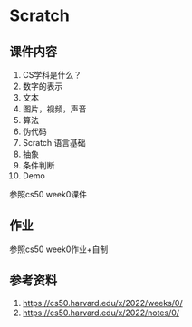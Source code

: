 # Scratch

## 课件内容

1. CS学科是什么？
2. 数字的表示
3. 文本
4. 图片，视频，声音
5. 算法
6. 伪代码
7. Scratch 语言基础
8. 抽象
8. 条件判断
9. Demo


参照cs50 week0课件

## 作业

参照cs50 week0作业+自制


## 参考资料
1. https://cs50.harvard.edu/x/2022/weeks/0/
2. https://cs50.harvard.edu/x/2022/notes/0/